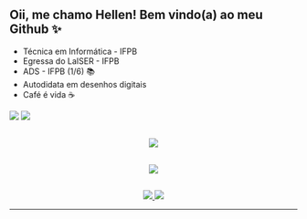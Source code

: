## Oii, me chamo Hellen! Bem vindo(a) ao meu Github ✨
- Técnica em Informática - IFPB
- Egressa do LaISER - IFPB
- ADS - IFPB (1/6) 📚
- Autodidata em desenhos digitais
- Café é vida ☕️

<div id="redesSociais"> 
  <a href="https://www.instagram.com/hellenilda.vbs/" target="_blank"><img src="https://img.shields.io/badge/-Instagram-%23E4405F?style=for-the-badge&logo=instagram&logoColor=white" target="_blank"></a>
  <a href="https://www.linkedin.com/in/hellen-lima-7098b8263/" target="_blank"><img src="https://img.shields.io/badge/-LinkedIn-%230077B5?style=for-the-badge&logo=linkedin&logoColor=white" target="_blank"></a>
</div>

##

<p align="center" id="linguagens">
  <a href="#">
    <img src="https://skillicons.dev/icons?i=python,java,html,css,js,cs,mysql,react" />
  </a>
</p>

##

<p align="center" id="IDEs+Afins">
  <a href="#">
    <img src="https://skillicons.dev/icons?i=vscode,blender,androidstudio,spring,linux,unity,godot,nodejs,aws" />
  </a>
</p>

##

<div align="center" id="informacoesDoPerfil">
  <a href="https://github.com/Hellenilda">
    <img src="https://github-readme-stats-sigma-five.vercel.app/api?username=hellenilda&show_icons=true&theme=dracula&include_all_commits=true&count_private=true"/>  
    <img src="https://github-readme-stats-sigma-five.vercel.app/api/top-langs/?username=hellenilda&theme=dracula&line_height=40"/>
    <hr>
<!--     <a href="http://www.github.com/hellenilda"><img src="https://github-readme-activity-graph.cyclic.app/graph?username=hellenilda&bg_color=282a36&color=ffffff&line=ff6e96&point=ffffff&area_color=171717&area=true&hide_border=false&custom_title=GitHub%20Commits%20Graph" alt="GitHub Commits Graph" /></a> -->
  </a>
</div>
